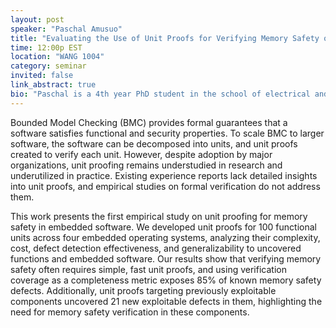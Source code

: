 ```yaml
---
layout: post
speaker: "Paschal Amusuo"
title: "Evaluating the Use of Unit Proofs for Verifying Memory Safety of Embedded Software"
time: 12:00p EST
location: "WANG 1004"
category: seminar
invited: false
link_abstract: true
bio: "Paschal is a 4th year PhD student in the school of electrical and computer engineering at Purdue University, working with Prof James Davis. His research explores the use of novel insights from empirical software measurements to improve the validation and verification of critical software components."
---
```

Bounded Model Checking (BMC) provides formal guarantees that a software satisfies functional and security properties.
To scale BMC to larger software, the software can be decomposed into units, and unit proofs created to verify each unit.
However, despite adoption by major organizations, unit proofing remains understudied in research and underutilized in practice.
Existing experience reports lack detailed insights into unit proofs, and empirical studies on formal verification do not address them.
 
This work presents the first empirical study on unit proofing for memory safety in embedded software.
We developed unit proofs for 100 functional units across four embedded operating systems, analyzing their complexity, cost, defect detection effectiveness, and generalizability to uncovered functions and embedded software.
Our results show that verifying memory safety often requires simple, fast unit proofs, and using verification coverage as a completeness metric exposes 85\% of known memory safety defects.
Additionally, unit proofs targeting previously exploitable components uncovered 21 new exploitable defects in them, highlighting the need for memory safety verification in these components.